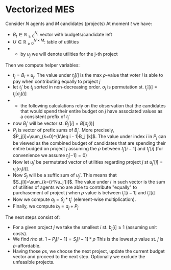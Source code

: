 # Vectorized MES
Consider $N$ agents and $M$ candidates (projects)
At moment $t$ we have:
* $B_t\in\mathbb{R}^N_{\geq0}$: vector with budgets/candidate left
* $U\in\mathbb{R}^{N\times M}_{\geq0}$: table of utilities
* * by $u_j$ we will denote utilities for the j-th project

Then we compute helper variables:
* $t_j=B_t\div u_j$. The value under $t_j[i]$ is the max $\rho$-value that voter $i$ is able to pay when contributing equally to project $j$
* let $t_j'$ be $t_j$ sorted in non-decreasing order. $\sigma_j$ is permutation st. $t_j'[i]=t_j[\sigma_j(i)]$
* * the following calculations rely on the observation that the candidates that would spend their entire budget on $j$ have associated values as a consistent prefix of $t_j'$
* now $B_j'$ will be vector st. $B_j'[i]=B[\sigma_j(i)]$
* $P_j$ is vector of prefix sums of $B_j'$. More precisely, $P_j[i]=\sum_{k=0}^{k\leq i - 1}B_j'[k]$. The value under index $i$ in $P_j$ can be viewed as the combined budget of candidates that are spending their entire budged on project $j$ assuming the $\rho$ between $t_j'[i-1]$ and $t_j'[i]$ (for convenience we assume $t_j[-1] = 0$)
* Now let $u_j'$ be permutated vector of utilities regarding project $j$ st $u_j'[i]=u_j[\sigma_j(i)]$.
* Now $S_j$ will be a suffix sum of $u_j'$. This means that $S_j[i]=\sum_{k=i}^Nu_j'[i]$. The value under $i$ in such vector is the sum of utilities of agents who are able to contribute "equally" to purchasement of project $j$ when $\rho$ value is between $t_j'[i-1]$ and $t_j'[i]$
* Now we compute $a_j=S_j * t_j'$ (element-wise multiplication). 
* Finally, we compute $b_j=a_j+P_j$

The next steps consist of:
* For a given project $j$ we take the smallest $i$ st. $b_j[i]\geq 1$ (assuming unit costs). 
* We find $rho$ st. $1-P_j[i-1]=S_j[i-1]*\rho$ This is the lowest $\rho$ value st. $j$ is $\rho$-affordable.
* Having those $\rho$s, we choose the next project, update the current budget vector and proceed to the next step. Optionally we exclude the unfeasible projects.
